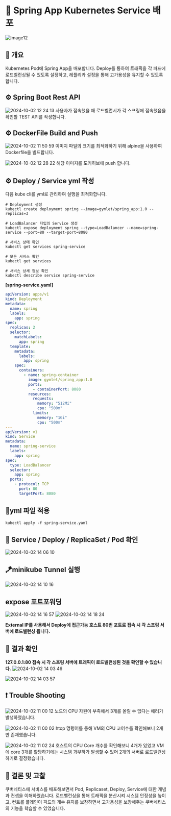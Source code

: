 # 📌 Spring App Kubernetes Service 배포
![image12](https://github.com/user-attachments/assets/5fac71e4-f859-4374-a710-f284af6b8365)

## 🏓 개요

Kubernetes Pod에 Spring App을 배포합니다. Deploy를 통하여 트래픽을 각 파드에 로드벨런싱될 수 있도록 설정하고, 레플리카 설정을 통해 고가용성을 유지할 수 있도록 합니다.

## ⚙ Spring Boot Rest API
![2024-10-02 12 24 13](https://github.com/user-attachments/assets/08d9c49d-57a0-41c8-98d6-f4ca50deac9b)
사용자가 접속했을 때 로드벨런서가 각 스프링에 접속했음을 확인할 TEST API를 작성합니다.


## ⚙ DockerFile Build and Push
![2024-10-02 11 50 59](https://github.com/user-attachments/assets/ca1f7ab6-ef54-4722-81b6-9ec8267e6fa6)
이미지 파일의 크기를 최적화하기 위해 alpine을 사용하여 Dockerfile을 빌드합니다.


![2024-10-02 12 28 22](https://github.com/user-attachments/assets/466a2e9f-4599-451a-8354-a754a9b1720b)
해당 이미지를 도커허브에 push 합니다.

## ⚙ Deploy / Service yml 작성
다음 kube cli를 yml로 관리하여 실행을 최적화합니다.
```shell
# Deployment 생성
kubectl create deployment spring --image=gymlet/spring_app:1.0 --replicas=3

# LoadBalancer 타입의 Service 생성
kubectl expose deployment spring --type=LoadBalancer --name=spring-service --port=80 --target-port=8080

# 서비스 상태 확인
kubectl get services spring-service

# 모든 서비스 확인
kubectl get services

# 서비스 상세 정보 확인
kubectl describe service spring-service
```


**[spring-service.yaml]**
```yml
apiVersion: apps/v1
kind: Deployment
metadata:
  name: spring
  labels:
    app: spring
spec:
  replicas: 2
  selector:
    matchLabels:
      app: spring
  template:
    metadata:
      labels:
        app: spring
    spec:
      containers:
        - name: spring-container
          image: gymlet/spring_app:1.0
          ports:
            - containerPort: 8080
          resources:
            requests:
              memory: "512Mi"
              cpu: "500m"
            limits:
              memory: "1Gi"
              cpu: "500m"
---
apiVersion: v1
kind: Service
metadata:
  name: spring-service
  labels:
    app: spring
spec:
  type: LoadBalancer
  selector:
    app: spring
  ports:
    - protocol: TCP
      port: 80
      targetPort: 8080

```
## 🎠yml 파일 적용
```shell
kubectl apply -f spring-service.yaml
```

## 🎨 Service / Deploy / ReplicaSet / Pod 확인
![2024-10-02 14 06 10](https://github.com/user-attachments/assets/f9a4219f-55b4-4a34-9a02-355a32b1d6bb)


## 🪁minikube Tunnel 실행
![2024-10-02 14 10 16](https://github.com/user-attachments/assets/db229e88-34b0-4be6-93ab-bdbb37a8d290)

## expose 포트포워딩
![2024-10-02 14 16 57](https://github.com/user-attachments/assets/6183786b-e34a-4d3f-b1d1-eb4384d3e54d)
![2024-10-02 14 18 24](https://github.com/user-attachments/assets/470487fb-6fbc-4470-b301-ee6a5a9ca1a1)

**External IP를 사용해서 Deploy에 접근가능 호스트 80번 포트로 접속 시 각 스프링 서버에 로드벨런싱 됩니다.**

## 🎑 결과 확인
**127.0.0.1:80 접속 시 각 스프링 서버에 트래픽이 로드벨런싱된 것을 확인할 수 있습니다.**
![2024-10-02 14 03 46](https://github.com/user-attachments/assets/db0acc35-f26b-46a1-9d55-10c7bc1a8439)

![2024-10-02 14 03 57](https://github.com/user-attachments/assets/960f043c-50dd-4ac0-b94f-d1a5426fd0d0)



## ❗ Trouble Shooting
![2024-10-02 11 00 12](https://github.com/user-attachments/assets/ae80ded2-8c7c-4cf6-8a66-438c712e0861)
노드의 CPU 자원이 부족해서 3개를 올릴 수 없다는 에러가 발생하였습니다.

![2024-10-02 11 00 02](https://github.com/user-attachments/assets/779d6696-7c83-4dfc-816e-b2ac5fc9f021)
htop 명령어를 통해 VM의 CPU 코어수를 확인해보니 2개만 존재했습니다.

![2024-10-02 11 02 24](https://github.com/user-attachments/assets/85ab147c-ebd9-4496-98e0-9b6b993a8333)
호스트의 CPU Core 개수를 확인해보니 4개가 있었고 VM에 core 3개를 할당하기에는 시스템 과부하가 발생할 수 있어 2개의 서버로 로드벨런싱 하기로 결정했습니다.


## 📝 결론 및 고찰
쿠버네티스에 서비스를 배포해보면서 Pod, Replicaset, Deploy, Service에 대한 개념과 컨셉을 이해하였습니다. 로드벨런싱을 통해 트래픽을 분산시켜 시스템 안정성을 높이고, 컨트롤 플레인이 파드의 개수 유지를 보장하면서 고가용성을 보장해주는 쿠버네티스의 기능을 학습할 수 있었습니다.